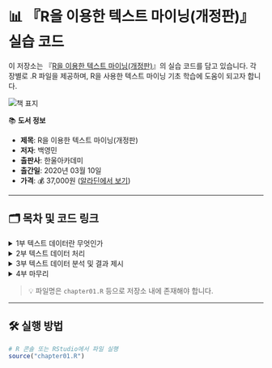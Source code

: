 # 📊 『R을 이용한 텍스트 마이닝(개정판)』 실습 코드

이 저장소는 『[R을 이용한 텍스트 마이닝(개정판)](https://www.aladin.co.kr/shop/wproduct.aspx?ItemId=235110816)』의 실습 코드를 담고 있습니다. 각 장별로 .R 파일을 제공하며, R을 사용한 텍스트 마이닝 기초 학습에 도움이 되고자 합니다.

![책 표지](https://image.aladin.co.kr/product/23511/8/cover500/8946072199_1.jpg)

📚 **도서 정보**  
- **제목**: R을 이용한 텍스트 마이닝(개정판)  
- **저자**: 백영민  
- **출판사**: 한울아카데미  
- **출간일**: 2020년 03월 10일  
- **가격**: 💰 37,000원 ([알라딘에서 보기](https://www.aladin.co.kr/shop/wproduct.aspx?ItemId=235110816))

---

## 🗂️ 목차 및 코드 링크

<details>
<summary>1부 텍스트 데이터란 무엇인가</summary>

- **01 텍스트 데이터로 파악하기**
</details>

<details>
<summary>2부 텍스트 데이터 처리</summary>

- [**01 텍스트 분석을 위한 기초적 R 함수**](2. 텍스트 데이터 사전처리/1. 텍스트 분석을 위한 기초적 R 함수.R)
- [**02 텍스트 분석을 위한 R의 베이스 함수**](2. 텍스트 데이터 사전처리/2. 텍스트 분석을 위한 R의 베이스 함수.R)
- **03 텍스트 분석을 위한 stringr 패키지 함수**
- **04 말뭉치 텍스트 데이터 사전처리**
- **05 한국어 텍스트 데이터 처리**
- **06 품사분석**
</details>

<details>
<summary>3부 텍스트 데이터 분석 및 결과 제시</summary>

- **01 텍스트 데이터에 대한 기술통계분석**
- **02 토픽모형**
- **03 감정분석**
</details>

<details>
<summary>4부 마무리</summary>

- **01 RSelenium, rvest 패키지를 활용한 온라인 데이터 수집**
</details>

> 💡 파일명은 `chapter01.R` 등으로 저장소 내에 존재해야 합니다.

---

## 🛠️ 실행 방법

```r
# R 콘솔 또는 RStudio에서 파일 실행
source("chapter01.R")